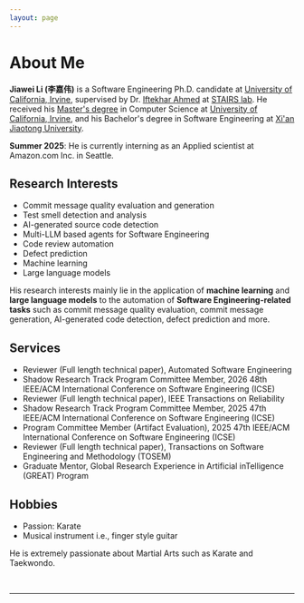 ```yaml
---
layout: page
---
```


# About Me

**Jiawei Li (李嘉伟)** is a Software Engineering Ph.D. candidate at [University of California, Irvine](https://uci.edu/), supervised by Dr. [Iftekhar Ahmed](https://ics.uci.edu/~iftekha/) at [STAIRS lab](https://stairs.ics.uci.edu/). He received his [Master's degree](https://mcs.ics.uci.edu/) in Computer Science at [University of California, Irvine](https://uci.edu/), and his Bachelor's degree in Software Engineering at [Xi'an Jiaotong University](http://en.xjtu.edu.cn/).

**Summer 2025**: He is currently interning as an Applied scientist at Amazon.com Inc. in Seattle. 



## Research Interests

- Commit message quality evaluation and generation
- Test smell detection and analysis
- AI-generated source code detection
- Multi-LLM based agents for Software Engineering
- Code review automation
- Defect prediction
- Machine learning
- Large language models

His research interests mainly lie in the application of **machine learning** and **large language models** to the automation of **Software Engineering-related tasks** such as commit message quality evaluation, commit message generation, AI-generated code detection, defect prediction and more. 

## Services

- Reviewer (Full length technical paper), Automated Software Engineering
- Shadow Research Track Program Committee Member, 2026 48th IEEE/ACM International Conference on Software Engineering (ICSE)
- Reviewer (Full length technical paper), IEEE Transactions on Reliability
- Shadow Research Track Program Committee Member, 2025 47th IEEE/ACM International Conference on Software Engineering (ICSE)
- Program Committee Member (Artifact Evaluation), 2025 47th IEEE/ACM International Conference on Software Engineering (ICSE)
- Reviewer (Full length technical paper), Transactions on Software Engineering and Methodology (TOSEM)
- Graduate Mentor, Global Research Experience in Artificial inTelligence (GREAT) Program

## Hobbies

- Passion: Karate
- Musical instrument i.e., finger style guitar

He is extremely passionate about Martial Arts such as Karate and Taekwondo.

<br>

---
